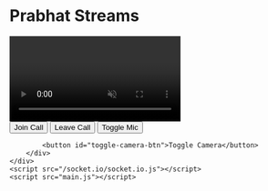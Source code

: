 <!DOCTYPE html>
<html lang="en">
<head>
    <meta charset="UTF-8">
    <meta name="viewport" content="width=device-width, initial-scale=1.0">
    <title>Prabhat Streams</title>
    <link rel="stylesheet" href="styles.css">
</head>
<body>
    <div id="app">
        <h1>Prabhat Streams</h1>
        <div id="local-video-container">
            <video id="local-video" autoplay muted></video>
        </div>
        <div id="remote-video-container"></div>
        <div id="controls">
            <button id="join-btn">Join Call</button>
            <button id="leave-btn">Leave Call</button>
            <button id="toggle-mic-btn">Toggle Mic</button> 
            
            <button id="toggle-camera-btn">Toggle Camera</button>
        </div>
    </div>
    <script src="/socket.io/socket.io.js"></script>
    <script src="main.js"></script>
</body>
</html>
